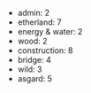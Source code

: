 - admin: 2
- etherland: 7
- energy & water: 2
- wood: 2
- construction: 8
- bridge: 4
- wild: 3
- asgard: 5